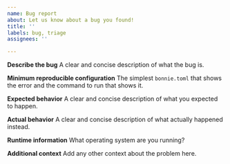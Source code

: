 ```yaml
---
name: Bug report
about: Let us know about a bug you found!
title: ''
labels: bug, triage
assignees: ''

---
```


**Describe the bug**
A clear and concise description of what the bug is.

**Minimum reproducible configuration**
The simplest `bonnie.toml` that shows the error and the command to run that shows it.

**Expected behavior**
A clear and concise description of what you expected to happen.

**Actual behavior**
A clear and concise description of what actually happened instead.

**Runtime information**
What operating system are you running?

**Additional context**
Add any other context about the problem here.
